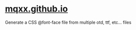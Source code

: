 # [mqxx.github.io](https://mqxx.github.io)
Generate a CSS @font-face file from multiple otd, ttf, etc... files
